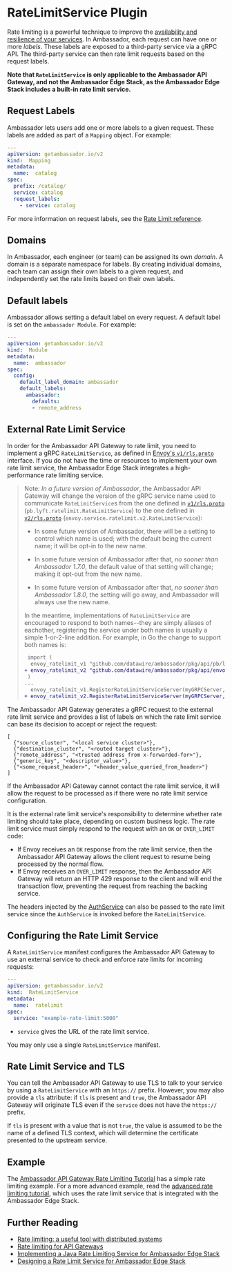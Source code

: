 # RateLimitService Plugin

Rate limiting is a powerful technique to improve the [availability and
resilience of your
services](https://blog.getambassador.io/rate-limiting-a-useful-tool-with-distributed-systems-6be2b1a4f5f4).
In Ambassador, each request can have one or more *labels*.  These labels are
exposed to a third-party service via a gRPC API.  The third-party service can
then rate limit requests based on the request labels.

**Note that `RateLimitService` is only applicable to the Ambassador API Gateway,
and not the Ambassador Edge Stack, as the Ambassador Edge Stack includes a
built-in rate limit service.**

## Request Labels

Ambassador lets users add one or more labels to a given request.  These labels
are added as part of a `Mapping` object.  For example:

```yaml
---
apiVersion: getambassador.io/v2
kind:  Mapping
metadata:
  name:  catalog
spec:
  prefix: /catalog/
  service: catalog
  request_labels:
    - service: catalog
```

For more information on request labels, see the [Rate Limit reference](../../../using/rate-limits/).

## Domains

In Ambassador, each engineer (or team) can be assigned its own *domain*.  A
domain is a separate namespace for labels.  By creating individual domains, each
team can assign their own labels to a given request, and independently set the
rate limits based on their own labels.

## Default labels

Ambassador allows setting a default label on every request.  A default label is
set on the `ambassador Module`.  For example:

```yaml
---
apiVersion: getambassador.io/v2
kind:  Module
metadata:
  name:  ambassador
spec:
  config:
    default_label_domain: ambassador
    default_labels:
      ambassador:
        defaults:
        - remote_address
```

## External Rate Limit Service

In order for the Ambassador API Gateway to rate limit, you need to implement a
gRPC `RateLimitService`, as defined in [Envoy's `v1/rls.proto`][`v1/rls.proto`]
interface.  If you do not have the time or resources to implement your own rate
limit service, the Ambassador Edge Stack integrates a high-performance rate
limiting service.

> Note: *In a future version of Ambassador*, the Ambassador API Gateway will
> change the version of the gRPC service name used to communicate
> `RateLimitService`s from the one defined in [`v1/rls.proto`][]
> (`pb.lyft.ratelimit.RateLimitService`) to the one defined in
> [`v2/rls.proto`][] (`envoy.service.ratelimit.v2.RateLimitService`):
>
> - In some future version of Ambassador, there will be a setting to control
>   which name is used; with the default being the current name; it will be
>   opt-in to the new name.
>
> - In some future version of Ambassador after that, *no sooner than Ambassador
>   1.7.0*, the default value of that setting will change; making it opt-out
>   from the new name.
>
> - In some future version of Ambassador after that, *no sooner than Ambassador
>   1.8.0*, the setting will go away, and Ambassador will always use the new
>   name.
>
> In the meantime, implementations of `RateLimitService` are encouraged to
> respond to both names--they are simply aliases of eachother, registering the
> service under both names is usually a simple 1-or-2-line addition.  For
> example, in Go the change to support both names is:
>
> ```diff
>  import (
>  	envoy_ratelimit_v1 "github.com/datawire/ambassador/pkg/api/pb/lyft/ratelimit"
> +	envoy_ratelimit_v2 "github.com/datawire/ambassador/pkg/api/envoy/service/ratelimit/v2"
>  )
> ...
>  	envoy_ratelimit_v1.RegisterRateLimitServiceServer(myGRPCServer, myRateLimitImplementation)
> +	envoy_ratelimit_v2.RegisterRateLimitServiceServer(myGRPCServer, myRateLimitImplementation)
> ```

[`v1/rls.proto`]: https://github.com/datawire/ambassador/tree/$branch$/api/pb/lyft/ratelimit/rls.proto
[`v2/rls.proto`]: https://github.com/datawire/ambassador/tree/$branch$/api/envoy/service/ratelimit/v2/rls.proto

The Ambassador API Gateway generates a gRPC request to the external rate limit
service and provides a list of labels on which the rate limit service can base
its decision to accept or reject the request:

```
[
  {"source_cluster", "<local service cluster>"},
  {"destination_cluster", "<routed target cluster>"},
  {"remote_address", "<trusted address from x-forwarded-for>"},
  {"generic_key", "<descriptor_value>"},
  {"<some_request_header>", "<header_value_queried_from_header>"}
]
```

If the Ambassador API Gateway cannot contact the rate limit service, it will
allow the request to be processed as if there were no rate limit service
configuration.

It is the external rate limit service's responsibility to determine whether rate
limiting should take place, depending on custom business logic.  The rate limit
service must simply respond to the request with an `OK` or `OVER_LIMIT` code:

* If Envoy receives an `OK` response from the rate limit service, then the
  Ambassador API Gateway allows the client request to resume being processed by
  the normal flow.
* If Envoy receives an `OVER_LIMIT` response, then the Ambassador API Gateway
  will return an HTTP 429 response to the client and will end the transaction
  flow, preventing the request from reaching the backing service.

The headers injected by the [AuthService](../auth-service) can also be passed to
the rate limit service since the `AuthService` is invoked before the
`RateLimitService`.

## Configuring the Rate Limit Service

A `RateLimitService` manifest configures the Ambassador API Gateway to use an
external service to check and enforce rate limits for incoming requests:

```yaml
---
apiVersion: getambassador.io/v2
kind:  RateLimitService
metadata:
  name:  ratelimit
spec:
  service: "example-rate-limit:5000"
```

- `service` gives the URL of the rate limit service.

You may only use a single `RateLimitService` manifest.

## Rate Limit Service and TLS

You can tell the Ambassador API Gateway to use TLS to talk to your service by
using a `RateLimitService` with an `https://` prefix.  However, you may also
provide a `tls` attribute: if `tls` is present and `true`, the Ambassador API
Gateway will originate TLS even if the `service` does not have the `https://`
prefix.

If `tls` is present with a value that is not `true`, the value is assumed to be the name of a defined TLS context, which will determine the certificate presented to the upstream service.

## Example

The [Ambassador API Gateway Rate Limiting
Tutorial](../../../../howtos/rate-limiting-tutorial) has a simple rate limiting
example.  For a more advanced example, read the [advanced rate limiting
tutorial](../../../../howtos/advanced-rate-limiting), which uses the rate limit
service that is integrated with the Ambassador Edge Stack.

## Further Reading

* [Rate limiting: a useful tool with distributed systems](https://blog.getambassador.io/rate-limiting-a-useful-tool-with-distributed-systems-6be2b1a4f5f4)
* [Rate limiting for API Gateways](https://blog.getambassador.io/rate-limiting-for-api-gateways-892310a2da02)
* [Implementing a Java Rate Limiting Service for Ambassador Edge Stack](https://blog.getambassador.io/implementing-a-java-rate-limiting-service-for-the-ambassador-api-gateway-e09d542455da)
* [Designing a Rate Limit Service for Ambassador Edge Stack](https://blog.getambassador.io/designing-a-rate-limiting-service-for-ambassador-f460e9fabedb)
